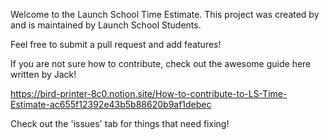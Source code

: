 Welcome to the Launch School Time Estimate.
This project was created by and is maintained by Launch School Students.

Feel free to submit a pull request and add features!

If you are not sure how to contribute, check out the awesome guide
here written by Jack! 

https://bird-printer-8c0.notion.site/How-to-contribute-to-LS-Time-Estimate-ac655f12392e43b5b88620b9af1debec

Check out the 'issues' tab for things that need fixing!
